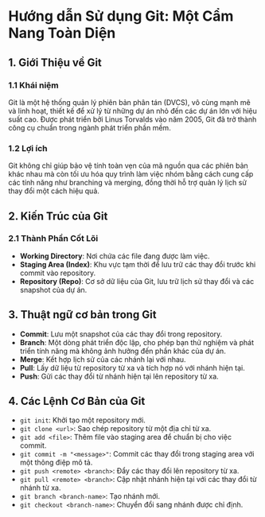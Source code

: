 # Hướng dẫn Sử dụng Git: Một Cẩm Nang Toàn Diện

## 1. Giới Thiệu về Git

### 1.1 Khái niệm

Git là một hệ thống quản lý phiên bản phân tán (DVCS), vô cùng mạnh mẽ và linh hoạt, thiết kế để xử lý từ những dự án nhỏ đến các dự án lớn với hiệu suất cao. Được phát triển bởi Linus Torvalds vào năm 2005, Git đã trở thành công cụ chuẩn trong ngành phát triển phần mềm.

### 1.2 Lợi ích

Git không chỉ giúp bảo vệ tính toàn vẹn của mã nguồn qua các phiên bản khác nhau mà còn tối ưu hóa quy trình làm việc nhóm bằng cách cung cấp các tính năng như branching và merging, đồng thời hỗ trợ quản lý lịch sử thay đổi một cách hiệu quả.

## 2. Kiến Trúc của Git

### 2.1 Thành Phần Cốt Lõi

- **Working Directory**: Nơi chứa các file đang được làm việc.
- **Staging Area (Index)**: Khu vực tạm thời để lưu trữ các thay đổi trước khi commit vào repository.
- **Repository (Repo)**: Cơ sở dữ liệu của Git, lưu trữ lịch sử thay đổi và các snapshot của dự án.

## 3. Thuật ngữ cơ bản trong Git

- **Commit**: Lưu một snapshot của các thay đổi trong repository.
- **Branch**: Một dòng phát triển độc lập, cho phép bạn thử nghiệm và phát triển tính năng mà không ảnh hưởng đến phần khác của dự án.
- **Merge**: Kết hợp lịch sử của các nhánh lại với nhau.
- **Pull**: Lấy dữ liệu từ repository từ xa và tích hợp nó với nhánh hiện tại.
- **Push**: Gửi các thay đổi từ nhánh hiện tại lên repository từ xa.

## 4. Các Lệnh Cơ Bản của Git

- `git init`: Khởi tạo một repository mới.
- `git clone <url>`: Sao chép repository từ một địa chỉ từ xa.
- `git add <file>`: Thêm file vào staging area để chuẩn bị cho việc commit.
- `git commit -m "<message>"`: Commit các thay đổi trong staging area với một thông điệp mô tả.
- `git push <remote> <branch>`: Đẩy các thay đổi lên repository từ xa.
- `git pull <remote> <branch>`: Cập nhật nhánh hiện tại với các thay đổi từ nhánh từ xa.
- `git branch <branch-name>`: Tạo nhánh mới.
- `git checkout <branch-name>`: Chuyển đổi sang nhánh được chỉ định.

